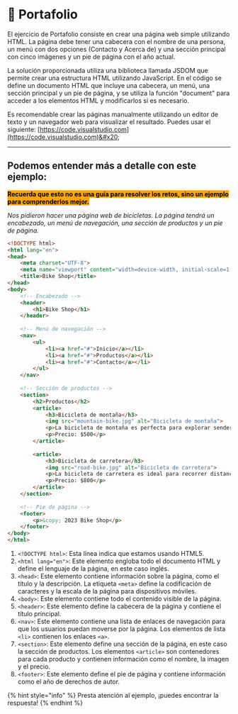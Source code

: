 # 📎 Portafolio

El ejercicio de Portafolio consiste en crear una página web simple utilizando HTML. La página debe tener una cabecera con el nombre de una persona, un menú con dos opciones (Contacto y Acerca de) y una sección principal con cinco imágenes y un pie de página con el año actual.

La solución proporcionada utiliza una biblioteca llamada JSDOM que permite crear una estructura HTML utilizando JavaScript. En el código se define un documento HTML que incluye una cabecera, un menú, una sección principal y un pie de página, y se utiliza la función "document" para acceder a los elementos HTML y modificarlos si es necesario.

Es recomendable crear las páginas manualmente utilizando un editor de texto y un navegador web para visualizar el resultado. Puedes usar el siguiente: [https://code.visualstudio.com](https://code.visualstudio.com)&#x20;

***

## Podemos entender más a detalle con este ejemplo:

<mark style="background-color:orange;">**Recuerda que esto no es una guía para resolver los retos, sino un ejemplo para comprenderlos mejor.**</mark>

_Nos pidieron hacer una página web de bicicletas. La página tendrá un encabezado, un menú de navegación, una sección de productos y un pie de página._&#x20;

```html
<!DOCTYPE html>
<html lang="en">
<head>
    <meta charset="UTF-8">
    <meta name="viewport" content="width=device-width, initial-scale=1.0">
    <title>Bike Shop</title>
</head>
<body>
    <!-- Encabezado -->
    <header>
        <h1>Bike Shop</h1>
    </header>
    
    <!-- Menú de navegación -->
    <nav>
        <ul>
            <li><a href="#">Inicio</a></li>
            <li><a href="#">Productos</a></li>
            <li><a href="#">Contacto</a></li>
        </ul>
    </nav>
    
    <!-- Sección de productos -->
    <section>
        <h2>Productos</h2>
        <article>
            <h3>Bicicleta de montaña</h3>
            <img src="mountain-bike.jpg" alt="Bicicleta de montaña">
            <p>La bicicleta de montaña es perfecta para explorar senderos y caminos en la naturaleza.</p>
            <p>Precio: $500</p>
        </article>
        
        <article>
            <h3>Bicicleta de carretera</h3>
            <img src="road-bike.jpg" alt="Bicicleta de carretera">
            <p>La bicicleta de carretera es ideal para recorrer distancias largas a altas velocidades.</p>
            <p>Precio: $800</p>
        </article>
    </section>
    
    <!-- Pie de página -->
    <footer>
        <p>&copy; 2023 Bike Shop</p>
    </footer>
</body>
</html>
```

1. `<!DOCTYPE html>`: Esta línea indica que estamos usando HTML5.
2. `<html lang="en">`: Este elemento engloba todo el documento HTML y define el lenguaje de la página, en este caso inglés.
3. `<head>`: Este elemento contiene información sobre la página, como el título y la descripción. La etiqueta `<meta>` define la codificación de caracteres y la escala de la página para dispositivos móviles.
4. `<body>`: Este elemento contiene todo el contenido visible de la página.
5. `<header>`: Este elemento define la cabecera de la página y contiene el título principal.
6. `<nav>`: Este elemento contiene una lista de enlaces de navegación para que los usuarios puedan moverse por la página. Los elementos de lista `<li>` contienen los enlaces `<a>`.
7. `<section>`: Este elemento define una sección de la página, en este caso la sección de productos. Los elementos `<article>` son contenedores para cada producto y contienen información como el nombre, la imagen y el precio.
8. `<footer>`: Este elemento define el pie de página y contiene información como el año de derechos de autor.

{% hint style="info" %}
Presta atención al ejemplo, ¡puedes encontrar la respuesta!
{% endhint %}


